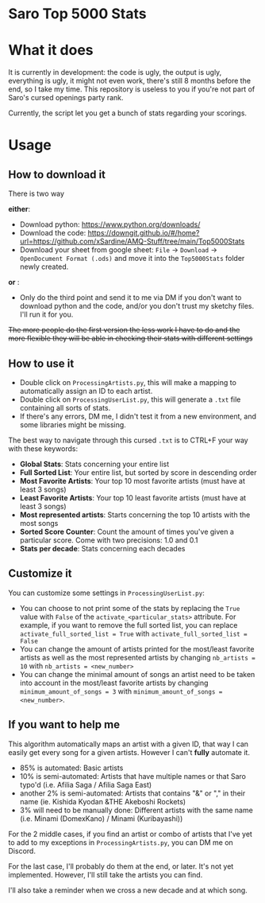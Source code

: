 # Saro Top 5000 Stats

# What it does
It is currently in development: the code is ugly, the output is ugly, everything is ugly, it might not even work, there's still 8 months before the end, so I take my time.
This repository is useless to you if you're not part of Saro's cursed openings party rank.

Currently, the script let you get a bunch of stats regarding your scorings.

# Usage
## **How to download it**

There is two way 

**either**:
- Download python: <https://www.python.org/downloads/>
- Download the code: <https://downgit.github.io/#/home?url=https://github.com/xSardine/AMQ-Stuff/tree/main/Top5000Stats>
- Download your sheet from google sheet: `File` → `Download` → `OpenDocument Format (.ods)` and move it into the `Top5000Stats` folder newly created.

**or** :
- Only do the third point and send it to me via DM if you don't want to download python and the code, and/or you don't trust my sketchy files. I'll run it for you.

~~The more people do the first version the less work I have to do and the more flexible they will be able in checking their stats with different settings~~

## **How to use it**

- Double click on `ProcessingArtists.py`, this will make a mapping to automatically assign an ID to each artist.
- Double click on `ProcessingUserList.py`, this will generate a `.txt` file containing all sorts of stats.
- If there's any errors, DM me, I didn't test it from a new environment, and some libraries might be missing.

The best way to navigate through this cursed `.txt` is to CTRL+F your way with these keywords:
- **Global Stats**: Stats concerning your entire list
- **Full Sorted List**: Your entire list, but sorted by score in descending order
- **Most Favorite Artists**: Your top 10 most favorite artists (must have at least 3 songs)
- **Least Favorite Artists**: Your top 10 least favorite artists (must have at least 3 songs)
- **Most represented artists**: Starts concerning the top 10 artists with the most songs
- **Sorted Score Counter**: Count the amount of times you've given a particular score. Come with two precisions: 1.0 and 0.1
- **Stats per decade**: Stats concerning each decades


## **Customize it**

You can customize some settings in `ProcessingUserList.py`:
- You can choose to not print some of the stats by replacing the `True` value with `False` of the `activate_<particular_stats>` attribute. For example, if you want to remove the full sorted list, you can replace `activate_full_sorted_list = True` with `activate_full_sorted_list = False`
- You can change the amount of artists printed for the most/least favorite artists as well as the most represented artists by changing `nb_artists = 10` with `nb_artists = <new_number>`
- You can change the minimal amount of songs an artist need to be taken into account in the most/least favorite artists by changing `minimum_amount_of_songs = 3` with `minimum_amount_of_songs = <new_number>`.

## If you want to help me

This algorithm automatically maps an artist with a given ID, that way I can easily get every song for a given artists. However I can't **fully** automate it.

- 85% is automated: Basic artists
- 10% is semi-automated: Artists that have multiple names or that Saro typo'd (i.e. Afilia Saga / Afilia Saga East)
- another 2% is semi-automated: Artists that contains "&" or "," in their name (ie. Kishida Kyodan &THE Akeboshi Rockets)
- 3% will need to be manually done: Different artists with the same name (i.e. Minami (DomexKano) / Minami (Kuribayashi))

For the 2 middle cases, if you find an artist or combo of artists that I've yet to add to my exceptions in `ProcessingArtists.py`, you can DM me on Discord.

For the last case, I'll probably do them at the end, or later. It's not yet implemented. However, I'll still take the artists you can find.

I'll also take a reminder when we cross a new decade and at which song.

